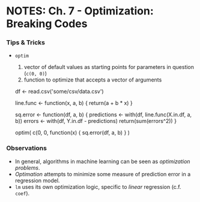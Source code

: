 # NOTES: Ch. 7 - Optimization: Breaking Codes

### Tips & Tricks 
- `optim`
   1. vector of default values as starting points for parameters in question (`c(0, 0)`)
   2. function to optimize that accepts a vector of arguments

    df <- read.csv('some/csv/data.csv')
    
    line.func <- function(x, a, b)
    {
        return(a + b * x)
    }

    sq.error <- function(df, a, b)
    {
        predictions <- with(df, line.func(X.in.df, a, b))
	errors <- with(df, Y.in.df - predictions)
	return(sum(errors^2))
    }

    optim( c(0, 0,
           function(x) 
	   {
	       sq.error(df, a, b)
	   } )
 

### Observations
- In general, algorithms in machine learning can be seen as *optimization problems*.
- *Optimation* attempts to minimize some measure of prediction error in a regression model.
- `lm` uses its own optimization logic, specific to *linear* regression (c.f. `coef`).
